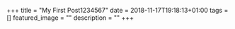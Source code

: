 +++
title =  "My First Post1234567"
date = 2018-11-17T19:18:13+01:00
tags = []
featured_image = ""
description = ""
+++
